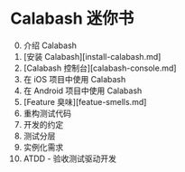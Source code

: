 # Calabash 迷你书

0. 介绍 Calabash
0. [安装 Calabash][install-calabash.md]
0. [Calabash 控制台][calabash-console.md]
0. 在 iOS 项目中使用 Calabash
0. 在 Android 项目中使用 Calabash
0. [Feature 臭味][featue-smells.md]
0. 重构测试代码
0. 开发的约定
0. 测试分层
0. 实例化需求
0. ATDD - 验收测试驱动开发
